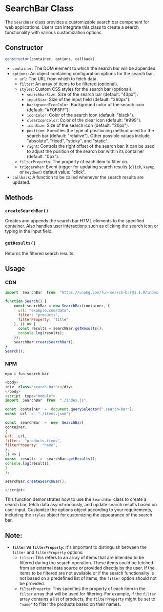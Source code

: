 # SearchBar Class

The `SearchBar` class provides a customizable search bar component for web applications. Users can integrate this class to create a search functionality with various customization options.

## Constructor

```js
constructor(container, options, callback)
```

-   `container`: The DOM element to which the search bar will be appended.
-   `options`: An object containing configuration options for the search bar.
    -   `url`: The URL from which to fetch data.
    -   `filter`: An array of items to be filtered (optional).
    -   `styles`: Custom CSS styles for the search bar (optional).
        -   `searchbarSize`: Size of the search bar (default: "40px").
        -   `inputSize`: Size of the input field (default: "360px").
        -   `backgroundIconColor`: Background color of the search icon (default: "#F0F8FF").
        -   `iconColor`: Color of the search icon (default: "black").
        -   `clearIconColor`: Color of the clear icon (default: "#999").
        -   `iconSize`: Size of the search icon (default: "20px").
        -   `position`: Specifies the type of positioning method used for the search bar (default: "relative"). Other possible values include "absolute", "fixed", "sticky", and "static".
        -   `right`: Controls the right offset of the search bar. It can be used to adjust the position of the search bar within its container (default: "0px").
    -   `filterProperty`: The property of each item to filter on.
    -   `triggerWhen`: Event trigger for updating search results (`click`, `keyup`, or `keydown`) default value: "click".
-   `callback`: A function to be called whenever the search results are updated.

## Methods

### `createSearchBar()`

Creates and appends the search bar HTML elements to the specified container. Also handles user interactions such as clicking the search icon or typing in the input field.

### `getResults()`

Returns the filtered search results.

## Usage

### CDN

```js
import  SearchBar  from  "https://unpkg.com/fun-search-bar@1.1.0/index.js";

function Search() {
    const searchBar = new SearchBar(container, {
      url: "example.com/data",
      filter: "products",
      filterProperty: "title"
    }, () => {
      const results = searchBar.getResults();
      console.log(results);
    });
    searchBar.createSearchBar();
}
Search();
```
### NPM

```
npm i fun-search-bar
```
```js
<body>
<div  class="search-bar"></div>
</body>
<script  type="module">
import  SearchBar  from  "./index.js";

const  container  =  document.querySelector(".search-bar");
const  url  =  "./items.json";  

const  searchBar  =  new  SearchBar(
container,
{
url:  url,
filter:  "products.items",
filterProperty:  "name",
},
() => {
const  results  =  searchBar.getResults();
console.log(results);
}
);

searchBar.createSearchBar();

</script>
```

This function demonstrates how to use the `SearchBar` class to create a search bar, fetch data asynchronously, and update search results based on user input. Customize the options object according to your requirements, including the `styles` object for customizing the appearance of the search bar.

## Note:

-   **`filter` vs `filterProperty`**: It's important to distinguish between the `filter` and `filterProperty` options:
    -   `filter`: This refers to an array of items that are intended to be filtered during the search operation. These items could be fetched from an external data source or provided directly by the user. If the items to be filtered are not available or if the search functionality is not based on a predefined list of items, the `filter` option should not be provided.
    -   `filterProperty`: This specifies the property of each item in the `filter` array that will be used for filtering. For example, if the `filter` array contains a list of products, the `filterProperty` might be set to `"name"` to filter the products based on their names.